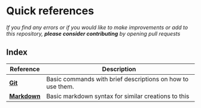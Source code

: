 # Quick references

_If you find any errors or if you would like to make improvements or add to this repository, **please consider contributing** by opening pull requests_

## Index

<!-- index table -->

| Reference                        | Description                                                |
| -------------------------------- | ---------------------------------------------------------- |
| **[Git](./gitref.md)**           | Basic commands with brief descriptions on how to use them. |
| **[Markdown](./markdownref.md)** | Basic markdown syntax for similar creations to this        |
